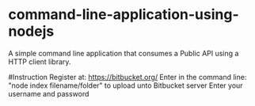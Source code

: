 # command-line-application-using-nodejs
A simple command line application that consumes a Public API using a HTTP client library.

#Instruction
Register at: https://bitbucket.org/
Enter in the command line: "node index filename/folder" to upload unto Bitbucket server
Enter your username and password
